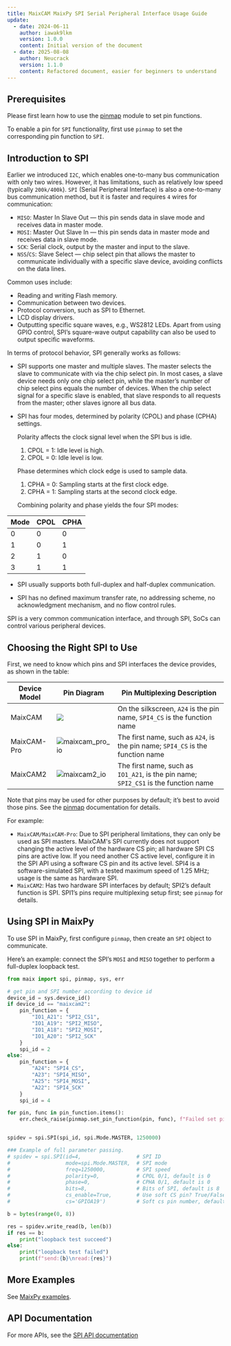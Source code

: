 ```yaml
---
title: MaixCAM MaixPy SPI Serial Peripheral Interface Usage Guide
update:
  - date: 2024-06-11
    author: iawak9lkm
    version: 1.0.0
    content: Initial version of the document
  - date: 2025-08-08
    author: Neucrack
    version: 1.1.0
    content: Refactored document, easier for beginners to understand
---
```


## Prerequisites

Please first learn how to use the [pinmap](./pinmap.md) module to set pin functions.

To enable a pin for `SPI` functionality, first use `pinmap` to set the corresponding pin function to `SPI`.


## Introduction to SPI

Earlier we introduced `I2C`, which enables one-to-many bus communication with only two wires. However, it has limitations, such as relatively low speed (typically `200k/400k`). `SPI` (Serial Peripheral Interface) is also a one-to-many bus communication method, but it is faster and requires `4` wires for communication:
* `MISO`: Master In Slave Out — this pin sends data in slave mode and receives data in master mode.
* `MOSI`: Master Out Slave In — this pin sends data in master mode and receives data in slave mode.
* `SCK`: Serial clock, output by the master and input to the slave.
* `NSS`/`CS`: Slave Select — chip select pin that allows the master to communicate individually with a specific slave device, avoiding conflicts on the data lines.

Common uses include:
* Reading and writing Flash memory.
* Communication between two devices.
* Protocol conversion, such as SPI to Ethernet.
* LCD display drivers.
* Outputting specific square waves, e.g., WS2812 LEDs. Apart from using GPIO control, SPI’s square-wave output capability can also be used to output specific waveforms.

In terms of protocol behavior, SPI generally works as follows:

* SPI supports one master and multiple slaves. The master selects the slave to communicate with via the chip select pin. In most cases, a slave device needs only one chip select pin, while the master’s number of chip select pins equals the number of devices. When the chip select signal for a specific slave is enabled, that slave responds to all requests from the master; other slaves ignore all bus data.

* SPI has four modes, determined by polarity (CPOL) and phase (CPHA) settings.

  Polarity affects the clock signal level when the SPI bus is idle.

  1. CPOL = 1: Idle level is high.
  2. CPOL = 0: Idle level is low.

  Phase determines which clock edge is used to sample data.

  1. CPHA = 0: Sampling starts at the first clock edge.
  2. CPHA = 1: Sampling starts at the second clock edge.

  Combining polarity and phase yields the four SPI modes:

| Mode | CPOL | CPHA |
| ---- | ---- | ---- |
| 0    | 0    | 0    |
| 1    | 0    | 1    |
| 2    | 1    | 0    |
| 3    | 1    | 1    |

* SPI usually supports both full-duplex and half-duplex communication.

* SPI has no defined maximum transfer rate, no addressing scheme, no acknowledgment mechanism, and no flow control rules.

SPI is a very common communication interface, and through SPI, SoCs can control various peripheral devices.

## Choosing the Right SPI to Use

First, we need to know which pins and SPI interfaces the device provides, as shown in the table:

| Device Model | Pin Diagram | Pin Multiplexing Description |
| ------- | ------- | --- |
| MaixCAM | ![](https://wiki.sipeed.com/hardware/zh/lichee/assets/RV_Nano/intro/RV_Nano_3.jpg) | On the silkscreen, `A24` is the pin name, `SPI4_CS` is the function name |
| MaixCAM-Pro | ![maixcam_pro_io](/static/image/maixcam_pro_io.png) | The first name, such as `A24`, is the pin name; `SPI4_CS` is the function name |
| MaixCAM2 | ![maixcam2_io](/static/image/maixcam2_io.png) | The first name, such as `IO1_A21`, is the pin name; `SPI2_CS1` is the function name |

Note that pins may be used for other purposes by default; it’s best to avoid those pins. See the [pinmap](./pinmap.md) documentation for details.

For example:
* `MaixCAM/MaixCAM-Pro`: Due to SPI peripheral limitations, they can only be used as SPI masters. MaixCAM's SPI currently does not support changing the active level of the hardware CS pin; all hardware SPI CS pins are active low. If you need another CS active level, configure it in the SPI API using a software CS pin and its active level. SPI4 is a software-simulated SPI, with a tested maximum speed of 1.25 MHz; usage is the same as hardware SPI.
* `MaixCAM2`: Has two hardware SPI interfaces by default; SPI2’s default function is SPI. SPI1’s pins require multiplexing setup first; see `pinmap` for details.

## Using SPI in MaixPy

To use SPI in MaixPy, first configure `pinmap`, then create an `SPI` object to communicate.

Here’s an example: connect the SPI’s `MOSI` and `MISO` together to perform a full-duplex loopback test.

```python
from maix import spi, pinmap, sys, err

# get pin and SPI number according to device id
device_id = sys.device_id()
if device_id == "maixcam2":
    pin_function = {
        "IO1_A21": "SPI2_CS1",
        "IO1_A19": "SPI2_MISO",
        "IO1_A18": "SPI2_MOSI",
        "IO1_A20": "SPI2_SCK"
    }
    spi_id = 2
else:
    pin_function = {
        "A24": "SPI4_CS",
        "A23": "SPI4_MISO",
        "A25": "SPI4_MOSI",
        "A22": "SPI4_SCK"
    }
    spi_id = 4

for pin, func in pin_function.items():
    err.check_raise(pinmap.set_pin_function(pin, func), f"Failed set pin{pin} function to {func}")


spidev = spi.SPI(spi_id, spi.Mode.MASTER, 1250000)

### Example of full parameter passing.
# spidev = spi.SPI(id=4,                  # SPI ID
#                  mode=spi.Mode.MASTER,  # SPI mode
#                  freq=1250000,          # SPI speed
#                  polarity=0,            # CPOL 0/1, default is 0
#                  phase=0,               # CPHA 0/1, default is 0
#                  bits=8,                # Bits of SPI, default is 8
#                  cs_enable=True,        # Use soft CS pin? True/False, default is False
#                  cs='GPIOA19')          # Soft cs pin number, default is 'GPIOA19'

b = bytes(range(0, 8))

res = spidev.write_read(b, len(b))
if res == b:
    print("loopback test succeed")
else:
    print("loopback test failed")
    print(f"send:{b}\nread:{res}")
````

## More Examples

See [MaixPy examples](https://github.com/sipeed/MaixPy/tree/main/examples/peripheral/spi).

## API Documentation

For more APIs, see the [SPI API documentation](https://wiki.sipeed.com/maixpy/api/maix/peripheral/spi.html)

